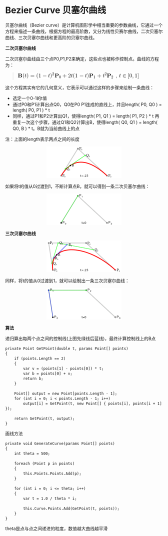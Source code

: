 # Bezier Curve 贝塞尔曲线

贝塞尔曲线（Bezier curve）是计算机图形学中相当重要的参数曲线，它通过一个方程来描述一条曲线，根据方程的最高阶数，又分为线性贝赛尔曲线，二次贝塞尔曲线、三次贝塞尔曲线和更高阶的贝塞尔曲线。

**二次贝塞尔曲线**

二次贝塞尔曲线由三个点P0,P1,P2来确定，这些点也被称作控制点。曲线的方程为：

> ![贝塞尔曲线公式](img/fomulagif.gif)

这个方程其实有它的几何意义，它表示可以通过这样的步骤来绘制一条曲线：

* 选定一个0-1的t值
* 通过P0和P1计算出点Q0，Q0在P0 P1连成的直线上，并且length( P0, Q0 ) = length( P0, P1 ) * t
* 同样，通过P1和P2计算出Q1，使得length( P1, Q1 ) = length( P1, P2 ) * t
再重复一次这个步骤，通过Q1和Q2计算出B，使得length( Q0, Q1 ) = length( Q0, B ) * t。B就为当前曲线上的点

注：上面的length表示两点之间的长度

<center><img src="img/1.png"/></center>

如果将t的值从0过渡到1，不断计算点B，就可以得到一条二次贝塞尔曲线：

<center><img src="img/2gif.gif"/></center>

**三次贝塞尔曲线**

<center><img src="img/3.png"/></center>

同样，将t的值从0过渡到1，就可以绘制出一条三次贝塞尔曲线：

<center><img src="img/3.gif"/></center>

**算法**

递归算出每两个点之间的控制线(上图先绿线后蓝线)，最终计算控制线上的B点

    private Point GetPoint(double t, params Point[] points)
    {
        if (points.Length == 2)
        {
            var v = (points[1] - points[0]) * t;
            var b = points[0] + v;
            return b;
        }

        Point[] output = new Point[points.Length - 1];
        for (int i = 0; i < points.Length - 1; i++)
            output[i] = GetPoint(t, new Point[] { points[i], points[i + 1] });

        return GetPoint(t, output);
    }

画线方法

    private void GenerateCurve(params Point[] points)
    {
        int theta = 500;

        foreach (Point p in points)
        {
            this.Points.Points.Add(p);
        }

        for (int i = 0; i <= theta; i++)
        {
            var t = 1.0 / theta * i;

            this.Curve.Points.Add(GetPoint(t, points));
        }
    }

theta是点与点之间递进的粒度，数值越大曲线越平滑
